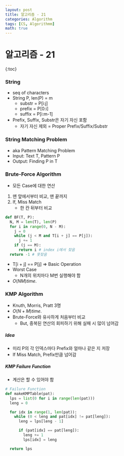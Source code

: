 ```yaml
---
layout: post
title: 알고리즘 - 21
categories: Algorithm
tags: [CS, Algorithmm]
math: true
---
```


# 알고리즘 - 21

{:toc}

### String

- seq of characters
- String P, len(P) = m
  - substr = P[i:j]
  - prefix = P[0:i]
  - suffix = P[i:m-1]
- Prefix, Suffix, Substr은 자기 자신 포함
  - 자기 자신 제외 = Proper Prefix/Suffix/Substr

### String Matching Problem

- aka Pattern Matching Problem
- Input: Text T, Pattern P
- Output: Finding P in T

### Brute-Force Algorithm

- 모든 Case에 대한 연산

1. 맨 앞에서부터 비교, 맨 끝까지
2. If, Miss Match
   - 한 칸 뒤부터 비교

```python
def BF(T, P):
  N, M = len(T), len(P)
  for i in range(0, N - M):
    j = 0
    while (j < M and T[i + j] == P[j]):
      j += 1
    if (j == M):
      return i # index i에서 찾음
  return -1 # 못찾음
```

- T[i + j] == P[j] => Basic Operation
- Worst Case
  - N개의 위치마다 M번 실행해야 함
- $O(NM) time$.

### KMP Algorithm

- Knuth, Morris, Pratt 3명
- $O(N + M) time$.
- Brute-Force와 유사하게 처음부터 비교
  - But, 중복된 연산의 회피하기 위해 실패 시 많이 넘어감

##### Idea

- 미리 P의 각 인덱스마다 Prefix와 얼마나 같은 지 저장
- If Miss Match, Prefix만큼 넘어감

##### KMP Failure Function

- 계산은 할 수 있어야 함

```python
# Failure Function
def makeKMPTable(pat):
  lps = list(0 for i in range(len(pat)))
  leng = 0

  for idx in range(1, len(pat)):
    while (0 < leng and pat[idx] != pat[leng]):
      leng = lps[leng - 1]

      if (pat[idx] == pat[leng]):
        leng += 1
        lps[idx] = leng

  return lps
```
